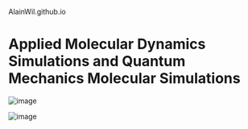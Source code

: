  AlainWil.github.io
# Applied Molecular Dynamics Simulations and Quantum Mechanics Molecular Simulations

![image](https://github.com/user-attachments/assets/4e1b221b-f245-43a0-8714-96689839639f)


![image](https://github.com/user-attachments/assets/196fbf98-990b-4f56-aed5-ddd807f64311)

